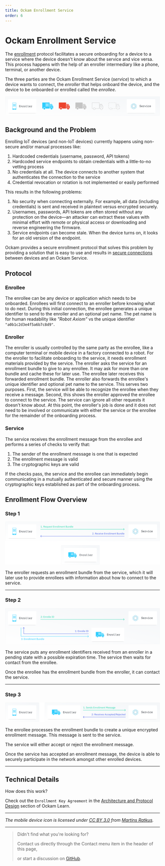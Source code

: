 ```yaml
---
title: Ockam Enrollment Service
order: 6
---
```


# Ockam Enrollment Service

The [enrollment](/learn/concepts/enrollment/) protocol facilitates a secure onboarding for a device to a service where the device doesn't know about the service and vice versa. This process happens with the help of an enroller intermediary like a phone, terminal, or another device.

The three parties are the Ockam Enrollment Service (_service_) to which a device wants to connect, the _enroller_ that helps onboard the device, and the device to be onboarded or enrolled called the _enrollee_.

![Enrollment Parties](enrollment-parties.svg)

## Background and the Problem

Enrolling IoT devices (and non-IoT devices) currently happens using non-secure and/or manual processes like:

1. Hardcoded credentials (username, password, API tokens)
2. Hardcoded service endpoints to obtain credentials with a little-to-no vetting process
3. No credentials at all. The device connects to another system that authenticates the connection to the service
4. Credential revocation or rotation is not implemented or easily performed

This results in the following problems:

1. No security when connecting externally. For example, all data (including credentials) is sent and received in plaintext versus encrypted securely.
1. Usernames, passwords, API tokens are often stored without any protection on the device––an attacker can extract these values with minimal effort with remote or physical access or downloading and reverse engineering the firmware.
1. Service endpoints can become stale. When the device turns on, it looks for an old version of the endpoint.

Ockam provides a secure enrollment protocol that solves this problem by providing a solution that is easy to use and results in [secure connections](/learn/concepts/secure_channels/) between devices and an Ockam Service.

## Protocol

### Enrollee

The enrollee can be any device or application which needs to be onboarded. Enrollees will first connect to an enroller before knowing what to do next. During this initial connection, the enrollee generates a unique identifier to send to the enroller and an optional pet name. The pet name is for human readability like _"Robot Axiom"_ vs the unique identifier `"a0b1c2d3e4f5a6b7c8d9"`.

### Enroller

The enroller is usually controlled by the same party as the enrollee, like a computer terminal or mobile device in a factory connected to a robot. For the enroller to facilitate onboarding to the service, it needs enrollment materials provided by the service. The enroller asks the service for an enrollment bundle to give to any enrollee. It may ask for more than one bundle and cache these for later use. The enrollee later receives this forwarded enrollment bundle. The enroller also forwards the enrollee's unique identifier and optional pet name to the service. This serves two purposes. First, the service will be able to recognize the enrollee when they receive a message. Second, this shows the enroller approved the enrollee to connect to the service. The service can ignore all other requests it doesn't know about. At this point, the enroller's job is done and it does not need to be involved or communicate with either the service or the enrollee for the remainder of the onboarding process.

### Service

The service receives the enrollment message from the enrollee and performs a series of checks to verify that:

1. The sender of the enrollment message is one that is expected
1. The enrollment message is valid
1. The cryptographic keys are valid

If the checks pass, the service and the enrollee can immediately begin communicating in a mutually authenticated and secure manner using the cryptographic keys established as part of the onboarding process.

## Enrollment Flow Overview

### Step 1

![Enrollment: Step 1](enrollment-step1.svg)

The enroller requests an enrollment bundle from the service, which it will later use to provide
enrollees with information about how to connect to the service.

---

### Step 2

![Enrollment: Step 2](enrollment-step2.svg)

The service puts any enrollment identifiers received from an enroller in a pending state with a possible expiration time. The service then waits for contact from the enrollee.

Once the enrollee has the enrollment bundle from the enroller, it can contact the service.

---

### Step 3

![Enrollment: Step 3](enrollment-step3.svg)

The enrollee processes the enrollment bundle to create a unique encrypted enrollment message. This message is sent to the service.

The service will either accept or reject the enrollment message.

Once the service has accepted an enrollment message, the device is able to securely participate in
the network amongst other enrolled devices.

---

## Technical Details

How does this work?

Check out the `Enrollment Key Agreement` in the [Architecture and Protocol Design](/learn/proposals/0006-enrollment/) section of Ockam Learn.

---

_The mobile device icon is licensed under [CC BY 3.0](https://creativecommons.org/licenses/by/3.0/legalcode) from [Martins Ratkus](https://www.iconfinder.com/iconsets/mobile-smart-phone)._

---

> Didn't find what you're looking for?
>
> Contact us directly through the Contact menu item in the header of this page,
>
> or start a discussion on [GitHub](https://github.com/ockam-network/ockam/discussions).
